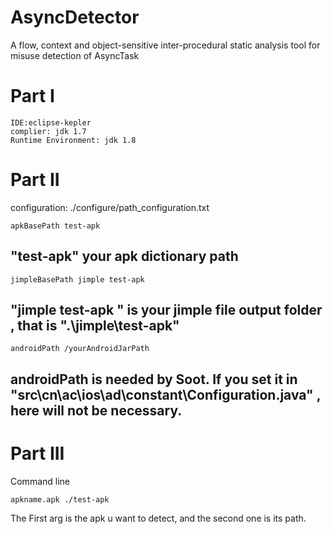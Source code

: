 # AsyncDetector
A flow, context and object-sensitive inter-procedural static analysis tool for misuse detection of AsyncTask

# Part I
```
IDE:eclipse-kepler
complier: jdk 1.7
Runtime Environment: jdk 1.8
```

# Part II
configuration:
./configure/path_configuration.txt
```
apkBasePath test-apk 
```
## "test-apk" your apk dictionary path


```
jimpleBasePath jimple test-apk  
```
## "jimple test-apk " is your jimple file output folder , that is ".\jimple\test-apk\"



```
androidPath /yourAndroidJarPath 
```
##  androidPath is needed by Soot. If you set it in "src\cn\ac\ios\ad\constant\Configuration.java" , here will not be necessary.


# Part III
Command line
```
apkname.apk ./test-apk
```
The First arg is the apk u want to detect, and the second one is its path.
